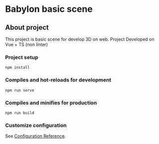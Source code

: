 # Babylon basic scene

## About project
This project is basic scene for develop 3D on web.
Project Developed on Vue + TS (non linter)

### Project setup
```
npm install
```

### Compiles and hot-reloads for development
```
npm run serve
```

### Compiles and minifies for production
```
npm run build
```

### Customize configuration
See [Configuration Reference](https://cli.vuejs.org/config/).


